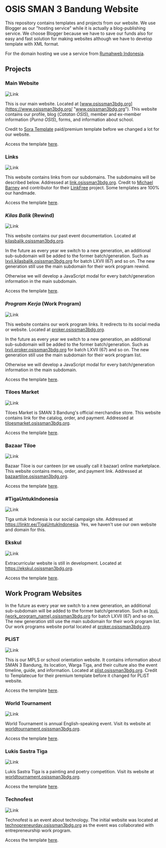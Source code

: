 # OSIS SMAN 3 Bandung Website
This repository contains templates and projects from our website. We use Blogger as our "hosting service" while it is actually a blog-publishing service. We choose Blogger because we have to save our funds also for easy and fast solution for making websites although we have to develop template with XML format.

For the domain hosting we use a service from [Rumahweb Indonesia](http://www.rumahweb.com "Rumahweb Indonesia").

## Projects
### Main Website
![Link](https://i.ibb.co/1RbgGRW/Screenshot-2020-10-03-OSIS-SMAN-3-Bandung.jpg)

This is our main website. Located at [www.osissman3bdg.org](https://www.osissman3bdg.org/ "www.osissman3bdg.org"). This website contains our profile, blog (*Catatan OSIS*), member and ex-member information (*Purna OSIS*), forms, and information about school.

Credit to [Sora Template](http://soratemplates.com/ "Sora Template") paid/premium template before we changed a lot for our website.

Access the template [here](https://github.com/osissman3bdg/website/blob/main/osissman3bdg-main.xml "here").

### Links
![Link](https://i.ibb.co/2Yc8RZt/Screenshot-2020-10-03-Link-OSIS-SMAN-3-Bandung.png)

This website contains links from our subdomains. The subdomains will be described below. Addressed at [link.osissman3bdg.org](https://link.osissman3bdg.org "link.osissman3bdg.org"). Credit to [Michael Barney](https://github.com/MichaelBarney/ "Michael Barney") and contributor for their [LinkFree](https://github.com/MichaelBarney/LinkFree "LinkFree") project. Some templates are 100% our handmade.

Access the template [here](https://github.com/osissman3bdg/website/blob/main/osissman3bdg-link.xml "here").

### *Kilas Balik* (Rewind)
![Link](https://i.ibb.co/LJ3V9j3/Screenshot-2020-10-03-Kilas-Balik-LXVII.png)

This website contains our past event documentation. Located at [kilasbalik.osissman3bdg.org](https://kilasbalik.osissman3bdg.org "kilasbalik.osissman3bdg.org").

In the future as every year we switch to a new generation, an additional sub-subdomain will be added to the former batch/generation. Such as [lxvii.kilasbalik.osissman3bdg.org](https://lxvii.kilasbalik.osissman3bdg.org "lxvii.kilasbalik.osissman3bdg.org") for batch LXVII (67) and so on. The new generation still use the main subdomain for their work program rewind.

Otherwise we will develop a JavaScript modal for every batch/generation information in the main subdomain.

Access the template [here](https://github.com/osissman3bdg/website/blob/main/project/kilasbalik.xml "here").

### *Program Kerja* (Work Program)
![Link](https://i.ibb.co/yFKfgvL/Screenshot-2020-10-03-Proker-OSIS-SMAN-3-Bandung.png)

This website contains our work program links. It redirects to its social media or website. Located at [proker.osissman3bdg.org](https://proker.osissman3bdg.org "proker.osissman3bdg.org"). 

In the future as every year we switch to a new generation, an additional sub-subdomain will be added to the former batch/generation. Such as [lxvii.proker.osissman3bdg.org](https://lxvii.proker.osissman3bdg.org "lxvii.proker.osissman3bdg.org") for batch LXVII (67) and so on. The new generation still use the main subdomain for their work program list.

Otherwise we will develop a JavaScript modal for every batch/generation information in the main subdomain.

Access the template [here](https://github.com/osissman3bdg/website/blob/main/osissman3bdg-proker.xml "here").

### Tiloes Market
![Link](https://i.ibb.co/VLbFYjd/Screenshot-2020-10-03-Warga-Tiga-Official-Store.png)

Tiloes Market is SMAN 3 Bandung's official merchandise store. This website contains link for the catalog, order, and payment. Addressed at [tiloesmarket.osissman3bdg.org](http://tiloesmarket.osissman3bdg.org "tiloesmarket.osissman3bdg.org").

Access the template [here](https://github.com/osissman3bdg/website/blob/main/project/tiloesmarket.xml "here").

### Bazaar Tiloe
![Link](https://i.ibb.co/DCRpqYZ/Screenshot-2020-10-03-Bazaar-Tiloe.png)

Bazaar Tiloe is our canteen (or we usually call it bazaar) online marketplace. This website contains menu, order, and payment link. Addressed at [bazaartiloe.osissman3bdg.org](http://bazaartiloe.osissman3bdg.org "bazaartiloe.osissman3bdg.org").

Access the template [here](https://github.com/osissman3bdg/website/blob/main/project/bazaartiloe.xml "here").

### #TigaUntukIndonesia
![Link](https://i.ibb.co/CKSqs3M/Screenshot-2020-10-03-Tiga-Untuk-Indonesia.png)

Tiga untuk Indonesia is our social campaign site. Addressed at https://linktr.ee/TigaUntukIndonesia. Yes, we haven't use our own website and domain for this.

### Ekskul
![Link](https://i.ibb.co/85tVN9G/Screenshot-2020-10-03-Ekstrakurikuler-SMAN-3-Bandung.png)

Extracurricular website is still in development. Located at https://ekskul.osissman3bdg.org.

Access the template [here](https://github.com/osissman3bdg/website/blob/main/osissman3bdg-ekskul.xml "here").

## Work Program Websites
In the future as every year we switch to a new generation, an additional sub-subdomain will be added to the former batch/generation. Such as [lxvii.(work_program_name).osissman3bdg.org](https://lxvii.proker.osissman3bdg.org "lxvii.proker.osissman3bdg.org") for batch LXVII (67) and so on. The new generation still use the main subdomain for their work program list. Our work programs website portal located at [proker.osissman3bdg.org](http://proker.osissman3bdg.org "proker.osissman3bdg.org").

### PLiST
![Link](https://i.ibb.co/qDHy9rX/Screenshot-2020-10-03-PLi-ST-2020-SMAN-3-Bandung.png)

This is our MPLS or school orientation website. It contains information about SMAN 3 Bandung, its location, Warga Tiga, and their culture also the event timeline, guide, and information. Located at [plist.osissman3bdg.org](https://plist.osissman3bdg.org "plist.osissman3bdg.org"). Credit to Templatecue for their premium template before it changed for PLiST website.

Access the template [here](https://github.com/osissman3bdg/website/blob/main/proker/lxvii-plist2020.xml "here").

### World Tournament
![Link](https://i.ibb.co/8KWLzwC/Screenshot-2020-10-03-World-Tournament-2020-Sacramentum.png)

World Tournament is annual English-speaking event. Visit its website at [worldtournament.osissman3bdg.org](http://worldtournament.osissman3bdg.org "worldtournament.osissman3bdg.org").

Access the template [here](https://github.com/osissman3bdg/website/blob/main/proker/lxvii-worldtournament2020.xml "here").

### Lukis Sastra Tiga
![Link](https://i.ibb.co/1nh0q7t/Screenshot-2020-10-03-Lukis-Sastra-Tiga.png)

Lukis Sastra Tiga is a painting and poetry competition. Visit its website at [worldtournament.osissman3bdg.org](http://worldtournament.osissman3bdg.org "worldtournament.osissman3bdg.org").

Access the template [here](https://github.com/osissman3bdg/website/blob/main/proker/lxvii-lukissastratiga.xml "here").

### Technofest
![Link](https://i.ibb.co/6HnqwDM/Screenshot-2020-10-03-Technopreneur-Day-2020.png)

Technofest is an event about technology. The initial website was located at [technopreneurday.osissman3bdg.org](http://technopreneurday.osissman3bdg.org "technopreneurday.osissman3bdg.org") as the event was collaborated with entrepreneurship work program.

Access the template [here](https://github.com/osissman3bdg/website/blob/main/proker/lxvii-technopreneurday2020.xml "here").

